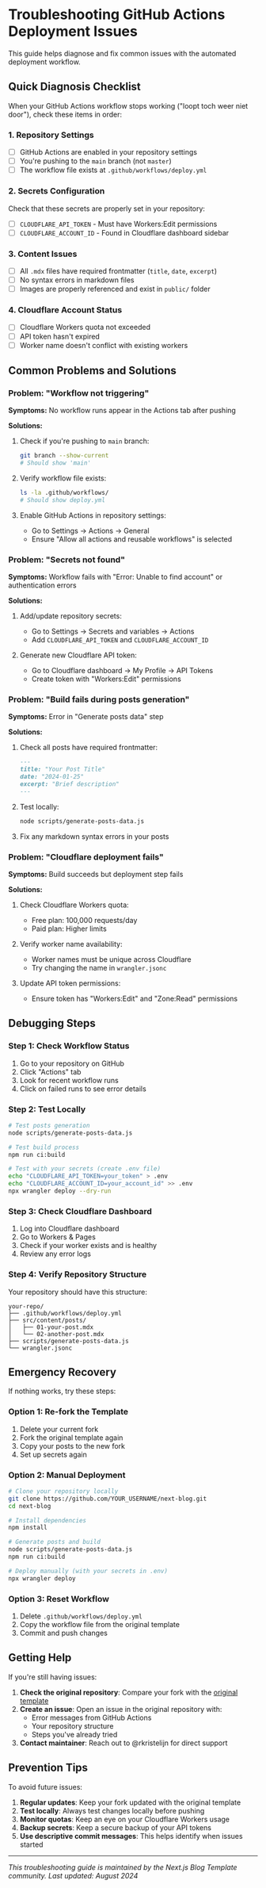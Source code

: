 # Troubleshooting GitHub Actions Deployment Issues

This guide helps diagnose and fix common issues with the automated deployment workflow.

## Quick Diagnosis Checklist

When your GitHub Actions workflow stops working ("loopt toch weer niet door"), check these items in order:

### 1. Repository Settings
- [ ] GitHub Actions are enabled in your repository settings
- [ ] You're pushing to the `main` branch (not `master`)
- [ ] The workflow file exists at `.github/workflows/deploy.yml`

### 2. Secrets Configuration
Check that these secrets are properly set in your repository:
- [ ] `CLOUDFLARE_API_TOKEN` - Must have Workers:Edit permissions
- [ ] `CLOUDFLARE_ACCOUNT_ID` - Found in Cloudflare dashboard sidebar

### 3. Content Issues
- [ ] All `.mdx` files have required frontmatter (`title`, `date`, `excerpt`)
- [ ] No syntax errors in markdown files
- [ ] Images are properly referenced and exist in `public/` folder

### 4. Cloudflare Account Status
- [ ] Cloudflare Workers quota not exceeded
- [ ] API token hasn't expired
- [ ] Worker name doesn't conflict with existing workers

## Common Problems and Solutions

### Problem: "Workflow not triggering"
**Symptoms:** No workflow runs appear in the Actions tab after pushing

**Solutions:**
1. Check if you're pushing to `main` branch:
   ```bash
   git branch --show-current
   # Should show 'main'
   ```

2. Verify workflow file exists:
   ```bash
   ls -la .github/workflows/
   # Should show deploy.yml
   ```

3. Enable GitHub Actions in repository settings:
   - Go to Settings → Actions → General
   - Ensure "Allow all actions and reusable workflows" is selected

### Problem: "Secrets not found"
**Symptoms:** Workflow fails with "Error: Unable to find account" or authentication errors

**Solutions:**
1. Add/update repository secrets:
   - Go to Settings → Secrets and variables → Actions
   - Add `CLOUDFLARE_API_TOKEN` and `CLOUDFLARE_ACCOUNT_ID`

2. Generate new Cloudflare API token:
   - Go to Cloudflare dashboard → My Profile → API Tokens
   - Create token with "Workers:Edit" permissions

### Problem: "Build fails during posts generation"
**Symptoms:** Error in "Generate posts data" step

**Solutions:**
1. Check all posts have required frontmatter:
   ```markdown
   ---
   title: "Your Post Title"
   date: "2024-01-25"
   excerpt: "Brief description"
   ---
   ```

2. Test locally:
   ```bash
   node scripts/generate-posts-data.js
   ```

3. Fix any markdown syntax errors in your posts

### Problem: "Cloudflare deployment fails"
**Symptoms:** Build succeeds but deployment step fails

**Solutions:**
1. Check Cloudflare Workers quota:
   - Free plan: 100,000 requests/day
   - Paid plan: Higher limits

2. Verify worker name availability:
   - Worker names must be unique across Cloudflare
   - Try changing the name in `wrangler.jsonc`

3. Update API token permissions:
   - Ensure token has "Workers:Edit" and "Zone:Read" permissions

## Debugging Steps

### Step 1: Check Workflow Status
1. Go to your repository on GitHub
2. Click "Actions" tab
3. Look for recent workflow runs
4. Click on failed runs to see error details

### Step 2: Test Locally
```bash
# Test posts generation
node scripts/generate-posts-data.js

# Test build process
npm run ci:build

# Test with your secrets (create .env file)
echo "CLOUDFLARE_API_TOKEN=your_token" > .env
echo "CLOUDFLARE_ACCOUNT_ID=your_account_id" >> .env
npx wrangler deploy --dry-run
```

### Step 3: Check Cloudflare Dashboard
1. Log into Cloudflare dashboard
2. Go to Workers & Pages
3. Check if your worker exists and is healthy
4. Review any error logs

### Step 4: Verify Repository Structure
Your repository should have this structure:
```
your-repo/
├── .github/workflows/deploy.yml
├── src/content/posts/
│   ├── 01-your-post.mdx
│   └── 02-another-post.mdx
├── scripts/generate-posts-data.js
└── wrangler.jsonc
```

## Emergency Recovery

If nothing works, try these steps:

### Option 1: Re-fork the Template
1. Delete your current fork
2. Fork the original template again
3. Copy your posts to the new fork
4. Set up secrets again

### Option 2: Manual Deployment
```bash
# Clone your repository locally
git clone https://github.com/YOUR_USERNAME/next-blog.git
cd next-blog

# Install dependencies
npm install

# Generate posts and build
node scripts/generate-posts-data.js
npm run ci:build

# Deploy manually (with your secrets in .env)
npx wrangler deploy
```

### Option 3: Reset Workflow
1. Delete `.github/workflows/deploy.yml`
2. Copy the workflow file from the original template
3. Commit and push changes

## Getting Help

If you're still having issues:

1. **Check the original repository**: Compare your fork with the [original template](https://github.com/rkristelijn/next-blog)
2. **Create an issue**: Open an issue in the original repository with:
   - Error messages from GitHub Actions
   - Your repository structure
   - Steps you've already tried
3. **Contact maintainer**: Reach out to @rkristelijn for direct support

## Prevention Tips

To avoid future issues:

1. **Regular updates**: Keep your fork updated with the original template
2. **Test locally**: Always test changes locally before pushing
3. **Monitor quotas**: Keep an eye on your Cloudflare Workers usage
4. **Backup secrets**: Keep a secure backup of your API tokens
5. **Use descriptive commit messages**: This helps identify when issues started

---

*This troubleshooting guide is maintained by the Next.js Blog Template community. Last updated: August 2024*
